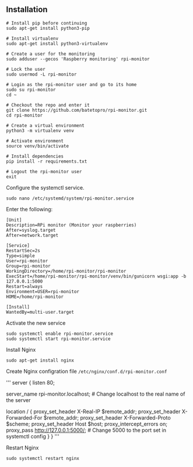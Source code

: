 
## Installation
```
# Install pip before continuing
sudo apt-get install python3-pip

# Install virtualenv
sudo apt-get install python3-virtualenv

# Create a user for the monitoring
sudo adduser --gecos 'Raspberry monitoring' rpi-monitor

# Lock the user
sudo usermod -L rpi-monitor

# Login as the rpi-monitor user and go to its home
sudo su rpi-monitor
cd ~

# Checkout the repo and enter it
git clone https://github.com/batetopro/rpi-monitor.git
cd rpi-monitor

# Create a virtual environment
python3 -m virtualenv venv

# Activate environment
source venv/bin/activate

# Install dependencies
pip install -r requirements.txt

# Logout the rpi-monitor user
exit
```
Configure the systemctl service.
```
sudo nano /etc/systemd/system/rpi-monitor.service
```
Enter the following:
```
[Unit]
Description=RPi monitor (Monitor your raspberries)
After=syslog.target
After=network.target

[Service]
RestartSec=2s
Type=simple
User=rpi-monitor
Group=rpi-monitor
WorkingDirectory=/home/rpi-monitor/rpi-monitor
ExecStart=/home/rpi-monitor/rpi-monitor/venv/bin/gunicorn wsgi:app -b 127.0.0.1:5000
Restart=always
Environment=USER=rpi-monitor
HOME=/home/rpi-monitor

[Install]
WantedBy=multi-user.target
```

Activate the new service
```
sudo systemctl enable rpi-monitor.service
sudo systemctl start rpi-monitor.service
```

Install Nginx
```
sudo apt-get install nginx
```

Create Nginx configration file `/etc/nginx/conf.d/rpi-monitor.conf`

'''
server {
   listen 80;

   server_name rpi-monitor.localhost;    # Change localhost to the real name of the server

   location / {
     proxy_set_header        X-Real-IP $remote_addr;
     proxy_set_header        X-Forwarded-For $remote_addr;
     proxy_set_header        X-Forwarded-Proto $scheme;
     proxy_set_header        Host $host;
     proxy_intercept_errors  on;
     proxy_pass http://127.0.0.1:5000/;  # Change 5000 to the port set in systemctl config
   }
}
'''

Restart Nginx
```
sudo systemctl restart nginx
```
